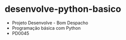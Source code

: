 # desenvolve-python-basico

- Projeto Desenvolve - Bom Despacho
- Programação básica com Python
- PD0045
